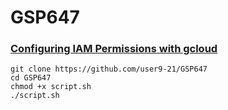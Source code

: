 # GSP647
### [Configuring IAM Permissions with gcloud](https://www.cloudskillsboost.google/focuses/7678?parent=catalog)

```
git clone https://github.com/user9-21/GSP647
cd GSP647
chmod +x script.sh
./script.sh

```
